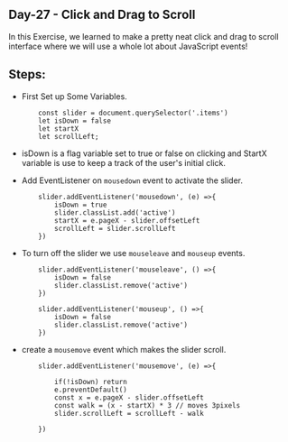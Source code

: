 ## Day-27 - Click and Drag to Scroll

In this Exercise, we learned to make a pretty neat click and drag to scroll interface where we will use a whole lot about JavaScript events!

## Steps:
- First Set up Some Variables.
    ```
        const slider = document.querySelector('.items')
        let isDown = false
        let startX 
        let scrollLeft;
    ```
- isDown is a flag variable set to true or false on clicking and StartX variable is use to keep a track of the user's initial click.

- Add EventListener on `mousedown` event to activate the slider.

    ```
        slider.addEventListener('mousedown', (e) =>{
            isDown = true
            slider.classList.add('active')
            startX = e.pageX - slider.offsetLeft
            scrollLeft = slider.scrollLeft
        })
    ```

- To turn off the slider we use `mouseleave` and `mouseup` events.
    ```
        slider.addEventListener('mouseleave', () =>{
            isDown = false
            slider.classList.remove('active')
        })

        slider.addEventListener('mouseup', () =>{
            isDown = false
            slider.classList.remove('active')
        })

    ```

- create a `mousemove` event which makes the slider scroll.

    ```
        slider.addEventListener('mousemove', (e) =>{

            if(!isDown) return 
            e.preventDefault()
            const x = e.pageX - slider.offsetLeft
            const walk = (x - startX) * 3 // moves 3pixels
            slider.scrollLeft = scrollLeft - walk

        })
    ```
